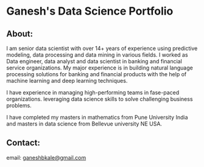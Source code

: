 # Ganesh's Data Science Portfolio

## About:

I am senior data scientist with over 14+ years of experience using predictive modeling, data processing 
and data mining in various fields. I worked as Data engineer, data analyst and data scientist in banking and financial service organizations.
My major experience is in building natural language processing solutions for banking and financial products with the help of machine learning and deep learning techniques.

I have experience in managing high-performing teams in fase-paced organizations. leveraging data science skills to solve challenging business problems.
 
I have completed my masters in mathematics from Pune University India and masters in data science from Bellevue university NE USA. 


## Contact: 

email: ganeshbkale@gmail.com
